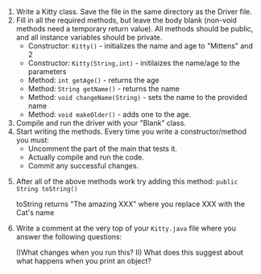   <ol>
    <li>Write a Kitty class. Save the file in the same directory as the Driver file.</li>
    <li>
      Fill in all the required methods, but leave the body blank (non-void methods need a temporary return value).
      All methods should be public, and all instance variables should be private.
      <ul>
        <li>Constructor: <code>Kitty()</code> - initializes the name and age to "Mittens" and 2</li>
        <li>Constructor: <code>Kitty(String,int)</code> - initilaizes the name/age to the parameters</li>
        <li>Method: <code>int getAge()</code> - returns the age</li>
        <li>Method: <code>String getName()</code> - returns the name</li>
        <li>Method: <code>void changeName(String)</code> - sets the name to the provided name</li>
        <li>Method: <code>void makeOlder()</code> - adds one to the age.</li>
      </ul>
    </li>
    <li>Compile and run the driver with your "Blank" class.</li>
    <li>Start writing the methods. Every time you write a constructor/method you must:
      <ul>
         <li> Uncomment the part of the main that tests it.</li>
         <li> Actually compile and run the code.</li>
         <li> Commit any successful changes.</li>
      </ul>
    </li>
    <li>
      <p>After all of the above methods work try adding this method: <code>public String toString()</code> </p>
      <p>toString returns "The amazing XXX" where you replace XXX with the Cat's name</p>
    </li>
    <li><p>Write a comment at the very top of your <code>Kitty.java</code> file where you answer the following questions:</p>
      <p>I)What changes when you run this? II) What does this suggest about what happens when you print an object?</p></li>
  </ol>
